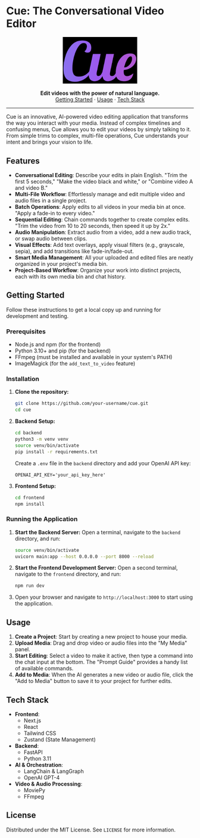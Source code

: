 #  Cue: The Conversational Video Editor

<p align="center">
  <img src="logo.png" alt="Cue Logo" width="200"/>
</p>

<p align="center">
  <strong>Edit videos with the power of natural language.</strong>
  <br />
  <a href="#getting-started">Getting Started</a> ·
  <a href="#usage">Usage</a> ·
  <a href="#tech-stack">Tech Stack</a>
</p>

---

Cue is an innovative, AI-powered video editing application that transforms the way you interact with your media. Instead of complex timelines and confusing menus, Cue allows you to edit your videos by simply talking to it. From simple trims to complex, multi-file operations, Cue understands your intent and brings your vision to life.

## Features

-   **Conversational Editing**: Describe your edits in plain English. "Trim the first 5 seconds," "Make the video black and white," or "Combine video A and video B."
-   **Multi-File Workflow**: Effortlessly manage and edit multiple video and audio files in a single project.
-   **Batch Operations**: Apply edits to all videos in your media bin at once. "Apply a fade-in to every video."
-   **Sequential Editing**: Chain commands together to create complex edits. "Trim the video from 10 to 20 seconds, then speed it up by 2x."
-   **Audio Manipulation**: Extract audio from a video, add a new audio track, or swap audio between clips.
-   **Visual Effects**: Add text overlays, apply visual filters (e.g., grayscale, sepia), and add transitions like fade-in/fade-out.
-   **Smart Media Management**: All your uploaded and edited files are neatly organized in your project's media bin.
-   **Project-Based Workflow**: Organize your work into distinct projects, each with its own media bin and chat history.

## Getting Started

Follow these instructions to get a local copy up and running for development and testing.

### Prerequisites

-   Node.js and npm (for the frontend)
-   Python 3.10+ and pip (for the backend)
-   FFmpeg (must be installed and available in your system's PATH)
-   ImageMagick (for the `add_text_to_video` feature)

### Installation

1.  **Clone the repository:**
    ```sh
    git clone https://github.com/your-username/cue.git
    cd cue
    ```

2.  **Backend Setup:**
    ```sh
    cd backend
    python3 -m venv venv
    source venv/bin/activate
    pip install -r requirements.txt
    ```
    Create a `.env` file in the `backend` directory and add your OpenAI API key:
    ```
    OPENAI_API_KEY='your_api_key_here'
    ```

3.  **Frontend Setup:**
    ```sh
    cd frontend
    npm install
    ```

### Running the Application

1.  **Start the Backend Server:**
    Open a terminal, navigate to the `backend` directory, and run:
    ```sh
    source venv/bin/activate
    uvicorn main:app --host 0.0.0.0 --port 8000 --reload
    ```

2.  **Start the Frontend Development Server:**
    Open a second terminal, navigate to the `frontend` directory, and run:
    ```sh
    npm run dev
    ```

3.  Open your browser and navigate to `http://localhost:3000` to start using the application.

## Usage

1.  **Create a Project**: Start by creating a new project to house your media.
2.  **Upload Media**: Drag and drop video or audio files into the "My Media" panel.
3.  **Start Editing**: Select a video to make it active, then type a command into the chat input at the bottom. The "Prompt Guide" provides a handy list of available commands.
4.  **Add to Media**: When the AI generates a new video or audio file, click the "Add to Media" button to save it to your project for further edits.

## Tech Stack

-   **Frontend**:
    -   Next.js
    -   React
    -   Tailwind CSS
    -   Zustand (State Management)
-   **Backend**:
    -   FastAPI
    -   Python 3.11
-   **AI & Orchestration**:
    -   LangChain & LangGraph
    -   OpenAI GPT-4
-   **Video & Audio Processing**:
    -   MoviePy
    -   FFmpeg

## License

Distributed under the MIT License. See `LICENSE` for more information.

